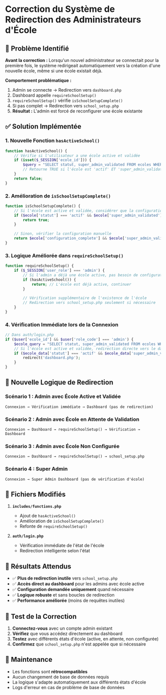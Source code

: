# Correction du Système de Redirection des Administrateurs d'École

## 🐛 Problème Identifié

**Avant la correction :** Lorsqu'un nouvel administrateur se connectait pour la première fois, le système redirigeait automatiquement vers la création d'une nouvelle école, même si une école existait déjà.

**Comportement problématique :**
1. Admin se connecte → Redirection vers `dashboard.php`
2. Dashboard appelle `requireSchoolSetup()`
3. `requireSchoolSetup()` vérifie `isSchoolSetupComplete()`
4. Si pas complet → Redirection vers `school_setup.php`
5. **Résultat :** L'admin est forcé de reconfigurer une école existante

## ✅ Solution Implémentée

### 1. Nouvelle Fonction `hasActiveSchool()`

```php
function hasActiveSchool() {
    // Vérifie si l'utilisateur a une école active et validée
    if (isset($_SESSION['ecole_id'])) {
        $query = "SELECT statut, super_admin_validated FROM ecoles WHERE id = :ecole_id";
        // Retourne TRUE si l'école est 'actif' ET 'super_admin_validated'
    }
    return false;
}
```

### 2. Amélioration de `isSchoolSetupComplete()`

```php
function isSchoolSetupComplete() {
    // Si l'école est active et validée, considérer que la configuration est complète
    if ($ecole['statut'] === 'actif' && $ecole['super_admin_validated']) {
        return true;
    }
    
    // Sinon, vérifier la configuration manuelle
    return $ecole['configuration_complete'] && $ecole['super_admin_validated'];
}
```

### 3. Logique Améliorée dans `requireSchoolSetup()`

```php
function requireSchoolSetup() {
    if ($_SESSION['user_role'] === 'admin') {
        // Si l'admin a déjà une école active, pas besoin de configuration
        if (hasActiveSchool()) {
            return; // L'école est déjà active, continuer
        }
        
        // Vérification supplémentaire de l'existence de l'école
        // Redirection vers school_setup.php seulement si nécessaire
    }
}
```

### 4. Vérification Immédiate lors de la Connexion

```php
// Dans auth/login.php
if ($user['ecole_id'] && $user['role_code'] === 'admin') {
    $ecole_query = "SELECT statut, super_admin_validated FROM ecoles WHERE id = :ecole_id";
    // Si l'école est active et validée, redirection directe vers le dashboard
    if ($ecole_data['statut'] === 'actif' && $ecole_data['super_admin_validated']) {
        redirect('dashboard.php');
    }
}
```

## 🔄 Nouvelle Logique de Redirection

### Scénario 1 : Admin avec École Active et Validée
```
Connexion → Vérification immédiate → Dashboard (pas de redirection)
```

### Scénario 2 : Admin avec École en Attente de Validation
```
Connexion → Dashboard → requireSchoolSetup() → Vérification → Dashboard
```

### Scénario 3 : Admin avec École Non Configurée
```
Connexion → Dashboard → requireSchoolSetup() → school_setup.php
```

### Scénario 4 : Super Admin
```
Connexion → Super Admin Dashboard (pas de vérification d'école)
```

## 📁 Fichiers Modifiés

1. **`includes/functions.php`**
   - Ajout de `hasActiveSchool()`
   - Amélioration de `isSchoolSetupComplete()`
   - Refonte de `requireSchoolSetup()`

2. **`auth/login.php`**
   - Vérification immédiate de l'état de l'école
   - Redirection intelligente selon l'état

## 🎯 Résultats Attendus

- ✅ **Plus de redirection inutile** vers `school_setup.php`
- ✅ **Accès direct au dashboard** pour les admins avec école active
- ✅ **Configuration demandée uniquement** quand nécessaire
- ✅ **Logique robuste** et sans boucles de redirection
- ✅ **Performance améliorée** (moins de requêtes inutiles)

## 🧪 Test de la Correction

1. **Connectez-vous** avec un compte admin existant
2. **Vérifiez** que vous accédez directement au dashboard
3. **Testez** avec différents états d'école (active, en attente, non configurée)
4. **Confirmez** que `school_setup.php` n'est appelée que si nécessaire

## 🔧 Maintenance

- Les fonctions sont **rétrocompatibles**
- Aucun changement de base de données requis
- La logique s'adapte automatiquement aux différents états d'école
- Logs d'erreur en cas de problème de base de données
